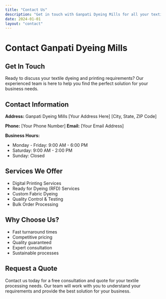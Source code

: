 ```yaml
---
title: "Contact Us"
description: "Get in touch with Ganpati Dyeing Mills for all your textile dyeing and printing needs"
date: 2024-01-01
layout: "contact"
---
```


# Contact Ganpati Dyeing Mills

## Get In Touch

Ready to discuss your textile dyeing and printing requirements? Our experienced team is here to help you find the perfect solution for your business needs.

## Contact Information

**Address:**
Ganpati Dyeing Mills
[Your Address Here]
[City, State, ZIP Code]

**Phone:** [Your Phone Number]
**Email:** [Your Email Address]

**Business Hours:**
- Monday - Friday: 9:00 AM - 6:00 PM
- Saturday: 9:00 AM - 2:00 PM
- Sunday: Closed

## Services We Offer

- Digital Printing Services
- Ready for Dyeing (RFD) Services
- Custom Fabric Dyeing
- Quality Control & Testing
- Bulk Order Processing

## Why Choose Us?

- Fast turnaround times
- Competitive pricing
- Quality guaranteed
- Expert consultation
- Sustainable processes

## Request a Quote

Contact us today for a free consultation and quote for your textile processing needs. Our team will work with you to understand your requirements and provide the best solution for your business.
